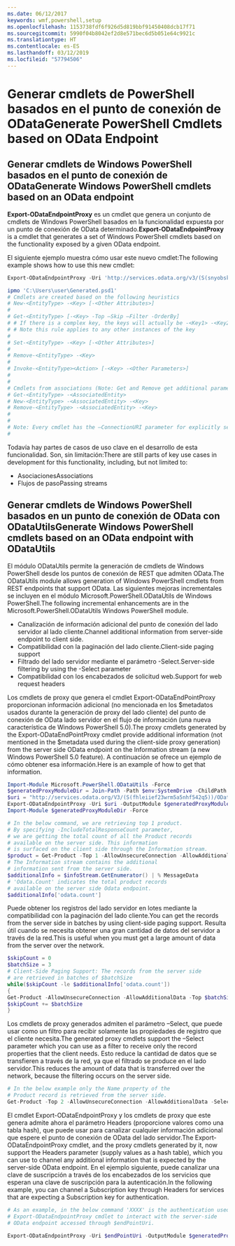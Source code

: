 ```yaml
---
ms.date: 06/12/2017
keywords: wmf,powershell,setup
ms.openlocfilehash: 1153738fdf6f926d5d819bbf91450408dcb17f71
ms.sourcegitcommit: 5990f04b8042ef2d8e571bec6d5b051e64c9921c
ms.translationtype: HT
ms.contentlocale: es-ES
ms.lasthandoff: 03/12/2019
ms.locfileid: "57794506"
---
```

# <a name="generate-powershell-cmdlets-based-on-odata-endpoint"></a><span data-ttu-id="7369f-102">Generar cmdlets de PowerShell basados en el punto de conexión de OData</span><span class="sxs-lookup"><span data-stu-id="7369f-102">Generate PowerShell Cmdlets based on OData Endpoint</span></span>

## <a name="generate-windows-powershell-cmdlets-based-on-an-odata-endpoint"></a><span data-ttu-id="7369f-103">Generar cmdlets de Windows PowerShell basados en el punto de conexión de OData</span><span class="sxs-lookup"><span data-stu-id="7369f-103">Generate Windows PowerShell cmdlets based on an OData endpoint</span></span>

<span data-ttu-id="7369f-104">**Export-ODataEndpointProxy** es un cmdlet que genera un conjunto de cmdlets de Windows PowerShell basados en la funcionalidad expuesta por un punto de conexión de OData determinado.</span><span class="sxs-lookup"><span data-stu-id="7369f-104">**Export-ODataEndpointProxy** is a cmdlet that generates a set of Windows PowerShell cmdlets based on the functionality exposed by a given OData endpoint.</span></span>

<span data-ttu-id="7369f-105">El siguiente ejemplo muestra cómo usar este nuevo cmdlet:</span><span class="sxs-lookup"><span data-stu-id="7369f-105">The following example shows how to use this new cmdlet:</span></span>

```powershell
Export-ODataEndpointProxy -Uri 'http://services.odata.org/v3/(S(snyobsk1hhutkb2yulwldgf1))/odata/odata.svc' -OutputModule C:\Users\user\Generated.psd1

ipmo 'C:\Users\user\Generated.psd1'
# Cmdlets are created based on the following heuristics
# New-<EntityType> -<Key> [-<Other Attributes>]
#
# Get-<EntityType> [-<Key> -Top –Skip –Filter -OrderBy]
# # If there is a complex key, the keys will actually be -<Key1> -<Key2>…
# # Note this rule applies to any other instances of the key
#
# Set-<EntityType> -<Key> [-<Other Attributes>]
#
# Remove-<EntityType> -<Key>
#
# Invoke-<EntityType><Action> [-<Key> -<Other Parameters>]
#
#
# Cmdlets from associations (Note: Get and Remove get additional parameter sets)
# Get-<EntityType> -<AssociatedEntity>
# New-<EntityType> -<AssociatedEntity> -<Key>
# Remove-<EntityType> -<AssociatedEntity> -<Key>
#
#
# Note: Every cmdlet has the –ConnectionURI parameter for explicitly setting the URI of the endpoint. This normally uses the same address that you gave the Export-ODataEndpointProxy cmdlet, but can be overridden in this fashion for the sake of similar endpoints.
#
```

<span data-ttu-id="7369f-106">Todavía hay partes de casos de uso clave en el desarrollo de esta funcionalidad. Son, sin limitación:</span><span class="sxs-lookup"><span data-stu-id="7369f-106">There are still parts of key use cases in development for this functionality, including, but not limited to:</span></span>
-   <span data-ttu-id="7369f-107">Asociaciones</span><span class="sxs-lookup"><span data-stu-id="7369f-107">Associations</span></span>
-   <span data-ttu-id="7369f-108">Flujos de paso</span><span class="sxs-lookup"><span data-stu-id="7369f-108">Passing streams</span></span>

## <a name="generate-windows-powershell-cmdlets-based-on-an-odata-endpoint-with-odatautils"></a><span data-ttu-id="7369f-109">Generar cmdlets de Windows PowerShell basados en un punto de conexión de OData con ODataUtils</span><span class="sxs-lookup"><span data-stu-id="7369f-109">Generate Windows PowerShell cmdlets based on an OData endpoint with ODataUtils</span></span>

<span data-ttu-id="7369f-110">El módulo ODataUtils permite la generación de cmdlets de Windows PowerShell desde los puntos de conexión de REST que admiten OData.</span><span class="sxs-lookup"><span data-stu-id="7369f-110">The ODataUtils module allows generation of Windows PowerShell cmdlets from REST endpoints that support OData.</span></span> <span data-ttu-id="7369f-111">Las siguientes mejoras incrementales se incluyen en el módulo Microsoft.PowerShell.ODataUtils de Windows PowerShell.</span><span class="sxs-lookup"><span data-stu-id="7369f-111">The following incremental enhancements are in the Microsoft.PowerShell.ODataUtils Windows PowerShell module.</span></span>
-   <span data-ttu-id="7369f-112">Canalización de información adicional del punto de conexión del lado servidor al lado cliente.</span><span class="sxs-lookup"><span data-stu-id="7369f-112">Channel additional information from server-side endpoint to client side.</span></span>
-   <span data-ttu-id="7369f-113">Compatibilidad con la paginación del lado cliente.</span><span class="sxs-lookup"><span data-stu-id="7369f-113">Client-side paging support</span></span>
-   <span data-ttu-id="7369f-114">Filtrado del lado servidor mediante el parámetro -Select.</span><span class="sxs-lookup"><span data-stu-id="7369f-114">Server-side filtering by using the -Select parameter</span></span>
-   <span data-ttu-id="7369f-115">Compatibilidad con los encabezados de solicitud web.</span><span class="sxs-lookup"><span data-stu-id="7369f-115">Support for web request headers</span></span>

<span data-ttu-id="7369f-116">Los cmdlets de proxy que genera el cmdlet Export-ODataEndPointProxy proporcionan información adicional (no mencionada en los $metadatos usados durante la generación de proxy del lado cliente) del punto de conexión de OData lado servidor en el flujo de información (una nueva característica de Windows PowerShell 5.0).</span><span class="sxs-lookup"><span data-stu-id="7369f-116">The proxy cmdlets generated by the Export-ODataEndPointProxy cmdlet provide additional information (not mentioned in the $metadata used during the client-side proxy generation) from the server side OData endpoint on the Information stream (a new Windows PowerShell 5.0 feature).</span></span> <span data-ttu-id="7369f-117">A continuación se ofrece un ejemplo de cómo obtener esa información.</span><span class="sxs-lookup"><span data-stu-id="7369f-117">Here is an example of how to get that information.</span></span>

```powershell
Import-Module Microsoft.PowerShell.ODataUtils -Force
$generatedProxyModuleDir = Join-Path -Path $env:SystemDrive -ChildPath 'ODataDemoProxy'
$uri = "http://services.odata.org/V3/(S(fhleiief23wrm5a5nhf542q5))/OData/OData.svc/"
Export-ODataEndpointProxy -Uri $uri -OutputModule $generatedProxyModuleDir -Force -AllowUnSecureConnection -Verbose -AllowClobber
Import-Module $generatedProxyModuleDir -Force

# In the below command, we are retrieving top 1 product.
# By specifying -IncludeTotalResponseCount parameter,
# we are getting the total count of all the Product records
# available on the server side. This information
# is surfaced on the client side through the Information stream.
$product = Get-Product -Top 1 -AllowUnsecureConnection -AllowAdditionalData -IncludeTotalResponseCount -InformationVariable infoStream
# The Information stream contains the additional
# information sent from the server side.
$additionalInfo = $infoStream.GetEnumerator() | % MessageData
# 'Odata.Count' indicates the total product records
# available on the server side Odata endpoint.
$additionalInfo['odata.count']
```

<span data-ttu-id="7369f-118">Puede obtener los registros del lado servidor en lotes mediante la compatibilidad con la paginación del lado cliente.</span><span class="sxs-lookup"><span data-stu-id="7369f-118">You can get the records from the server side in batches by using client-side paging support.</span></span> <span data-ttu-id="7369f-119">Resulta útil cuando se necesita obtener una gran cantidad de datos del servidor a través de la red.</span><span class="sxs-lookup"><span data-stu-id="7369f-119">This is useful when you must get a large amount of data from the server over the network.</span></span>

```powershell
$skipCount = 0
$batchSize = 3
# Client-Side Paging Support: The records from the server side
# are retrieved in batches of $batchSize
while($skipCount -le $additionalInfo['odata.count'])
{
Get-Product -AllowUnsecureConnection -AllowAdditionalData -Top $batchSize -Skip $skipCount
$skipCount += $batchSize
}
```

<span data-ttu-id="7369f-120">Los cmdlets de proxy generados admiten el parámetro –Select, que puede usar como un filtro para recibir solamente las propiedades de registro que el cliente necesita.</span><span class="sxs-lookup"><span data-stu-id="7369f-120">The generated proxy cmdlets support the –Select parameter which you can use as a filter to receive only the record properties that the client needs.</span></span> <span data-ttu-id="7369f-121">Esto reduce la cantidad de datos que se transfieren a través de la red, ya que el filtrado se produce en el lado servidor.</span><span class="sxs-lookup"><span data-stu-id="7369f-121">This reduces the amount of data that is transferred over the network, because the filtering occurs on the server side.</span></span>

```powershell
# In the below example only the Name property of the
# Product record is retrieved from the server side.
Get-Product -Top 2 -AllowUnsecureConnection -AllowAdditionalData -Select Name
```

<span data-ttu-id="7369f-122">El cmdlet Export-ODataEndpointProxy y los cmdlets de proxy que este genera admite ahora el parámetro Headers (proporcione valores como una tabla hash), que puede usar para canalizar cualquier información adicional que espere el punto de conexión de OData del lado servidor.</span><span class="sxs-lookup"><span data-stu-id="7369f-122">The Export-ODataEndpointProxy cmdlet, and the proxy cmdlets generated by it, now support the Headers parameter (supply values as a hash table), which you can use to channel any additional information that is expected by the server-side OData endpoint.</span></span> <span data-ttu-id="7369f-123">En el ejemplo siguiente, puede canalizar una clave de suscripción a través de los encabezados de los servicios que esperan una clave de suscripción para la autenticación.</span><span class="sxs-lookup"><span data-stu-id="7369f-123">In the following example, you can channel a Subscription key through Headers for services that are expecting a Subscription key for authentication.</span></span>

```powershell
# As an example, in the below command 'XXXX' is the authentication used by the
# Export-ODataEndpointProxy cmdlet to interact with the server-side
# OData endpoint accessed through $endPointUri.

Export-ODataEndpointProxy -Uri $endPointUri -OutputModule $generatedProxyModuleDir -Force -AllowUnSecureConnection -Verbose -Headers @{'subscription-key'='XXXX'}
```
